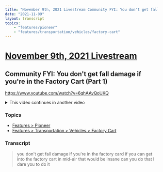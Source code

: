 ```yaml
---
title: "November 9th, 2021 Livestream Community FYI: You don't get fall damage if you're in the Factory Cart (Part 1)"
date: "2021-11-09"
layout: transcript
topics:
    - "features/pioneer"
    - "features/transportation/vehicles/factory-cart"
---
```

# [November 9th, 2021 Livestream](../2021-11-09.md)
## Community FYI: You don't get fall damage if you're in the Factory Cart (Part 1)
https://www.youtube.com/watch?v=6qhAAvQoUKQ
<details>
<summary>This video continues in another video</summary>

* [November 9th, 2021 Livestream Community FYI: You don't get fall damage if you're in the Factory Cart (Part 2)](./yt-pgEhwpjcqw8.md) [https://www.youtube.com/watch?v=pgEhwpjcqw8](https://www.youtube.com/watch?v=pgEhwpjcqw8)
</details>


### Topics
* [Features > Pioneer](../topics/features/pioneer.md)
* [Features > Transportation > Vehicles > Factory Cart](../topics/features/transportation/vehicles/factory-cart.md)

### Transcript

> you don't get fall damage if you're in the factory card if you can get into the factory cart in mid-air that would be insane can you do that I dare you to do it
